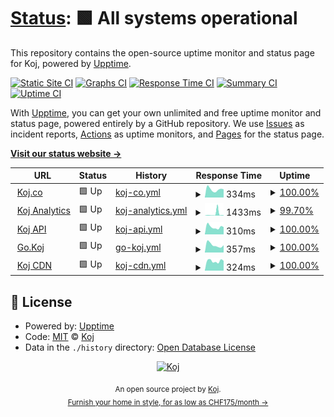 # [Status](https://status.koj.co): <!--live status--> **🟩 All systems operational**

This repository contains the open-source uptime monitor and status page for Koj, powered by [Upptime](https://upptime.js.org).

[![Static Site CI](https://github.com/koj-co/status/workflows/Static%20Site%20CI/badge.svg)](https://github.com/koj-co/status/actions?query=workflow%3A%22Static+Site+CI%22)
[![Graphs CI](https://github.com/koj-co/status/workflows/Graphs%20CI/badge.svg)](https://github.com/koj-co/status/actions?query=workflow%3A%22Graphs+CI%22)
[![Response Time CI](https://github.com/koj-co/status/workflows/Response%20Time%20CI/badge.svg)](https://github.com/koj-co/status/actions?query=workflow%3A%22Response+Time+CI%22)
[![Summary CI](https://github.com/koj-co/status/workflows/Summary%20CI/badge.svg)](https://github.com/koj-co/status/actions?query=workflow%3A%22Summary+CI%22)
[![Uptime CI](https://github.com/koj-co/status/workflows/Uptime%20CI/badge.svg)](https://github.com/koj-co/status/actions?query=workflow%3A%22Uptime+CI%22)

With [Upptime](https://upptime.js.org), you can get your own unlimited and free uptime monitor and status page, powered entirely by a GitHub repository. We use [Issues](https://github.com/koj-co/status/issues) as incident reports, [Actions](https://github.com/koj-co/status/actions) as uptime monitors, and [Pages](https://status.koj.co) for the status page.

[**Visit our status website →**](https://status.koj.co)

<!--start: status pages-->
<!-- This summary is generated by Upptime (https://github.com/upptime/upptime) -->
<!-- Do not edit this manually, your changes will be overwritten -->
<!-- prettier-ignore -->
| URL | Status | History | Response Time | Uptime |
| --- | ------ | ------- | ------------- | ------ |
| <img alt="" src="https://favicons.githubusercontent.com/koj.co" height="13"> [Koj.co](https://koj.co/en-ch/) | 🟩 Up | [koj-co.yml](https://github.com/koj-co/status/commits/HEAD/history/koj-co.yml) | <details><summary><img alt="Response time graph" src="./graphs/koj-co/response-time-week.png" height="20"> 334ms</summary><br><a href="https://status.koj.co/history/koj-co"><img alt="Response time 419" src="https://img.shields.io/endpoint?url=https%3A%2F%2Fraw.githubusercontent.com%2Fkoj-co%2Fstatus%2FHEAD%2Fapi%2Fkoj-co%2Fresponse-time.json"></a><br><a href="https://status.koj.co/history/koj-co"><img alt="24-hour response time 253" src="https://img.shields.io/endpoint?url=https%3A%2F%2Fraw.githubusercontent.com%2Fkoj-co%2Fstatus%2FHEAD%2Fapi%2Fkoj-co%2Fresponse-time-day.json"></a><br><a href="https://status.koj.co/history/koj-co"><img alt="7-day response time 334" src="https://img.shields.io/endpoint?url=https%3A%2F%2Fraw.githubusercontent.com%2Fkoj-co%2Fstatus%2FHEAD%2Fapi%2Fkoj-co%2Fresponse-time-week.json"></a><br><a href="https://status.koj.co/history/koj-co"><img alt="30-day response time 537" src="https://img.shields.io/endpoint?url=https%3A%2F%2Fraw.githubusercontent.com%2Fkoj-co%2Fstatus%2FHEAD%2Fapi%2Fkoj-co%2Fresponse-time-month.json"></a><br><a href="https://status.koj.co/history/koj-co"><img alt="1-year response time 419" src="https://img.shields.io/endpoint?url=https%3A%2F%2Fraw.githubusercontent.com%2Fkoj-co%2Fstatus%2FHEAD%2Fapi%2Fkoj-co%2Fresponse-time-year.json"></a></details> | <details><summary><a href="https://status.koj.co/history/koj-co">100.00%</a></summary><a href="https://status.koj.co/history/koj-co"><img alt="All-time uptime 100.00%" src="https://img.shields.io/endpoint?url=https%3A%2F%2Fraw.githubusercontent.com%2Fkoj-co%2Fstatus%2FHEAD%2Fapi%2Fkoj-co%2Fuptime.json"></a><br><a href="https://status.koj.co/history/koj-co"><img alt="24-hour uptime 100.00%" src="https://img.shields.io/endpoint?url=https%3A%2F%2Fraw.githubusercontent.com%2Fkoj-co%2Fstatus%2FHEAD%2Fapi%2Fkoj-co%2Fuptime-day.json"></a><br><a href="https://status.koj.co/history/koj-co"><img alt="7-day uptime 100.00%" src="https://img.shields.io/endpoint?url=https%3A%2F%2Fraw.githubusercontent.com%2Fkoj-co%2Fstatus%2FHEAD%2Fapi%2Fkoj-co%2Fuptime-week.json"></a><br><a href="https://status.koj.co/history/koj-co"><img alt="30-day uptime 100.00%" src="https://img.shields.io/endpoint?url=https%3A%2F%2Fraw.githubusercontent.com%2Fkoj-co%2Fstatus%2FHEAD%2Fapi%2Fkoj-co%2Fuptime-month.json"></a><br><a href="https://status.koj.co/history/koj-co"><img alt="1-year uptime 100.00%" src="https://img.shields.io/endpoint?url=https%3A%2F%2Fraw.githubusercontent.com%2Fkoj-co%2Fstatus%2FHEAD%2Fapi%2Fkoj-co%2Fuptime-year.json"></a></details>
| <img alt="" src="https://favicons.githubusercontent.com/analytics.koj.co" height="13"> [Koj Analytics](https://analytics.koj.co) | 🟩 Up | [koj-analytics.yml](https://github.com/koj-co/status/commits/HEAD/history/koj-analytics.yml) | <details><summary><img alt="Response time graph" src="./graphs/koj-analytics/response-time-week.png" height="20"> 1433ms</summary><br><a href="https://status.koj.co/history/koj-analytics"><img alt="Response time 389" src="https://img.shields.io/endpoint?url=https%3A%2F%2Fraw.githubusercontent.com%2Fkoj-co%2Fstatus%2FHEAD%2Fapi%2Fkoj-analytics%2Fresponse-time.json"></a><br><a href="https://status.koj.co/history/koj-analytics"><img alt="24-hour response time 275" src="https://img.shields.io/endpoint?url=https%3A%2F%2Fraw.githubusercontent.com%2Fkoj-co%2Fstatus%2FHEAD%2Fapi%2Fkoj-analytics%2Fresponse-time-day.json"></a><br><a href="https://status.koj.co/history/koj-analytics"><img alt="7-day response time 1433" src="https://img.shields.io/endpoint?url=https%3A%2F%2Fraw.githubusercontent.com%2Fkoj-co%2Fstatus%2FHEAD%2Fapi%2Fkoj-analytics%2Fresponse-time-week.json"></a><br><a href="https://status.koj.co/history/koj-analytics"><img alt="30-day response time 614" src="https://img.shields.io/endpoint?url=https%3A%2F%2Fraw.githubusercontent.com%2Fkoj-co%2Fstatus%2FHEAD%2Fapi%2Fkoj-analytics%2Fresponse-time-month.json"></a><br><a href="https://status.koj.co/history/koj-analytics"><img alt="1-year response time 389" src="https://img.shields.io/endpoint?url=https%3A%2F%2Fraw.githubusercontent.com%2Fkoj-co%2Fstatus%2FHEAD%2Fapi%2Fkoj-analytics%2Fresponse-time-year.json"></a></details> | <details><summary><a href="https://status.koj.co/history/koj-analytics">99.70%</a></summary><a href="https://status.koj.co/history/koj-analytics"><img alt="All-time uptime 99.91%" src="https://img.shields.io/endpoint?url=https%3A%2F%2Fraw.githubusercontent.com%2Fkoj-co%2Fstatus%2FHEAD%2Fapi%2Fkoj-analytics%2Fuptime.json"></a><br><a href="https://status.koj.co/history/koj-analytics"><img alt="24-hour uptime 100.00%" src="https://img.shields.io/endpoint?url=https%3A%2F%2Fraw.githubusercontent.com%2Fkoj-co%2Fstatus%2FHEAD%2Fapi%2Fkoj-analytics%2Fuptime-day.json"></a><br><a href="https://status.koj.co/history/koj-analytics"><img alt="7-day uptime 99.70%" src="https://img.shields.io/endpoint?url=https%3A%2F%2Fraw.githubusercontent.com%2Fkoj-co%2Fstatus%2FHEAD%2Fapi%2Fkoj-analytics%2Fuptime-week.json"></a><br><a href="https://status.koj.co/history/koj-analytics"><img alt="30-day uptime 99.93%" src="https://img.shields.io/endpoint?url=https%3A%2F%2Fraw.githubusercontent.com%2Fkoj-co%2Fstatus%2FHEAD%2Fapi%2Fkoj-analytics%2Fuptime-month.json"></a><br><a href="https://status.koj.co/history/koj-analytics"><img alt="1-year uptime 99.91%" src="https://img.shields.io/endpoint?url=https%3A%2F%2Fraw.githubusercontent.com%2Fkoj-co%2Fstatus%2FHEAD%2Fapi%2Fkoj-analytics%2Fuptime-year.json"></a></details>
| <img alt="" src="https://favicons.githubusercontent.com/api.koj.co" height="13"> [Koj API](https://api.koj.co) | 🟩 Up | [koj-api.yml](https://github.com/koj-co/status/commits/HEAD/history/koj-api.yml) | <details><summary><img alt="Response time graph" src="./graphs/koj-api/response-time-week.png" height="20"> 310ms</summary><br><a href="https://status.koj.co/history/koj-api"><img alt="Response time 330" src="https://img.shields.io/endpoint?url=https%3A%2F%2Fraw.githubusercontent.com%2Fkoj-co%2Fstatus%2FHEAD%2Fapi%2Fkoj-api%2Fresponse-time.json"></a><br><a href="https://status.koj.co/history/koj-api"><img alt="24-hour response time 267" src="https://img.shields.io/endpoint?url=https%3A%2F%2Fraw.githubusercontent.com%2Fkoj-co%2Fstatus%2FHEAD%2Fapi%2Fkoj-api%2Fresponse-time-day.json"></a><br><a href="https://status.koj.co/history/koj-api"><img alt="7-day response time 310" src="https://img.shields.io/endpoint?url=https%3A%2F%2Fraw.githubusercontent.com%2Fkoj-co%2Fstatus%2FHEAD%2Fapi%2Fkoj-api%2Fresponse-time-week.json"></a><br><a href="https://status.koj.co/history/koj-api"><img alt="30-day response time 333" src="https://img.shields.io/endpoint?url=https%3A%2F%2Fraw.githubusercontent.com%2Fkoj-co%2Fstatus%2FHEAD%2Fapi%2Fkoj-api%2Fresponse-time-month.json"></a><br><a href="https://status.koj.co/history/koj-api"><img alt="1-year response time 330" src="https://img.shields.io/endpoint?url=https%3A%2F%2Fraw.githubusercontent.com%2Fkoj-co%2Fstatus%2FHEAD%2Fapi%2Fkoj-api%2Fresponse-time-year.json"></a></details> | <details><summary><a href="https://status.koj.co/history/koj-api">100.00%</a></summary><a href="https://status.koj.co/history/koj-api"><img alt="All-time uptime 99.97%" src="https://img.shields.io/endpoint?url=https%3A%2F%2Fraw.githubusercontent.com%2Fkoj-co%2Fstatus%2FHEAD%2Fapi%2Fkoj-api%2Fuptime.json"></a><br><a href="https://status.koj.co/history/koj-api"><img alt="24-hour uptime 100.00%" src="https://img.shields.io/endpoint?url=https%3A%2F%2Fraw.githubusercontent.com%2Fkoj-co%2Fstatus%2FHEAD%2Fapi%2Fkoj-api%2Fuptime-day.json"></a><br><a href="https://status.koj.co/history/koj-api"><img alt="7-day uptime 100.00%" src="https://img.shields.io/endpoint?url=https%3A%2F%2Fraw.githubusercontent.com%2Fkoj-co%2Fstatus%2FHEAD%2Fapi%2Fkoj-api%2Fuptime-week.json"></a><br><a href="https://status.koj.co/history/koj-api"><img alt="30-day uptime 100.00%" src="https://img.shields.io/endpoint?url=https%3A%2F%2Fraw.githubusercontent.com%2Fkoj-co%2Fstatus%2FHEAD%2Fapi%2Fkoj-api%2Fuptime-month.json"></a><br><a href="https://status.koj.co/history/koj-api"><img alt="1-year uptime 99.97%" src="https://img.shields.io/endpoint?url=https%3A%2F%2Fraw.githubusercontent.com%2Fkoj-co%2Fstatus%2FHEAD%2Fapi%2Fkoj-api%2Fuptime-year.json"></a></details>
| <img alt="" src="https://favicons.githubusercontent.com/go.koj.co" height="13"> [Go.Koj](https://go.koj.co/url-shortener-uptime-monitoring-24hu9q0ir1290) | 🟩 Up | [go-koj.yml](https://github.com/koj-co/status/commits/HEAD/history/go-koj.yml) | <details><summary><img alt="Response time graph" src="./graphs/go-koj/response-time-week.png" height="20"> 357ms</summary><br><a href="https://status.koj.co/history/go-koj"><img alt="Response time 420" src="https://img.shields.io/endpoint?url=https%3A%2F%2Fraw.githubusercontent.com%2Fkoj-co%2Fstatus%2FHEAD%2Fapi%2Fgo-koj%2Fresponse-time.json"></a><br><a href="https://status.koj.co/history/go-koj"><img alt="24-hour response time 289" src="https://img.shields.io/endpoint?url=https%3A%2F%2Fraw.githubusercontent.com%2Fkoj-co%2Fstatus%2FHEAD%2Fapi%2Fgo-koj%2Fresponse-time-day.json"></a><br><a href="https://status.koj.co/history/go-koj"><img alt="7-day response time 357" src="https://img.shields.io/endpoint?url=https%3A%2F%2Fraw.githubusercontent.com%2Fkoj-co%2Fstatus%2FHEAD%2Fapi%2Fgo-koj%2Fresponse-time-week.json"></a><br><a href="https://status.koj.co/history/go-koj"><img alt="30-day response time 367" src="https://img.shields.io/endpoint?url=https%3A%2F%2Fraw.githubusercontent.com%2Fkoj-co%2Fstatus%2FHEAD%2Fapi%2Fgo-koj%2Fresponse-time-month.json"></a><br><a href="https://status.koj.co/history/go-koj"><img alt="1-year response time 420" src="https://img.shields.io/endpoint?url=https%3A%2F%2Fraw.githubusercontent.com%2Fkoj-co%2Fstatus%2FHEAD%2Fapi%2Fgo-koj%2Fresponse-time-year.json"></a></details> | <details><summary><a href="https://status.koj.co/history/go-koj">100.00%</a></summary><a href="https://status.koj.co/history/go-koj"><img alt="All-time uptime 100.00%" src="https://img.shields.io/endpoint?url=https%3A%2F%2Fraw.githubusercontent.com%2Fkoj-co%2Fstatus%2FHEAD%2Fapi%2Fgo-koj%2Fuptime.json"></a><br><a href="https://status.koj.co/history/go-koj"><img alt="24-hour uptime 100.00%" src="https://img.shields.io/endpoint?url=https%3A%2F%2Fraw.githubusercontent.com%2Fkoj-co%2Fstatus%2FHEAD%2Fapi%2Fgo-koj%2Fuptime-day.json"></a><br><a href="https://status.koj.co/history/go-koj"><img alt="7-day uptime 100.00%" src="https://img.shields.io/endpoint?url=https%3A%2F%2Fraw.githubusercontent.com%2Fkoj-co%2Fstatus%2FHEAD%2Fapi%2Fgo-koj%2Fuptime-week.json"></a><br><a href="https://status.koj.co/history/go-koj"><img alt="30-day uptime 100.00%" src="https://img.shields.io/endpoint?url=https%3A%2F%2Fraw.githubusercontent.com%2Fkoj-co%2Fstatus%2FHEAD%2Fapi%2Fgo-koj%2Fuptime-month.json"></a><br><a href="https://status.koj.co/history/go-koj"><img alt="1-year uptime 100.00%" src="https://img.shields.io/endpoint?url=https%3A%2F%2Fraw.githubusercontent.com%2Fkoj-co%2Fstatus%2FHEAD%2Fapi%2Fgo-koj%2Fuptime-year.json"></a></details>
| <img alt="" src="https://favicons.githubusercontent.com/kojcdn.com" height="13"> [Koj CDN](https://kojcdn.com) | 🟩 Up | [koj-cdn.yml](https://github.com/koj-co/status/commits/HEAD/history/koj-cdn.yml) | <details><summary><img alt="Response time graph" src="./graphs/koj-cdn/response-time-week.png" height="20"> 324ms</summary><br><a href="https://status.koj.co/history/koj-cdn"><img alt="Response time 368" src="https://img.shields.io/endpoint?url=https%3A%2F%2Fraw.githubusercontent.com%2Fkoj-co%2Fstatus%2FHEAD%2Fapi%2Fkoj-cdn%2Fresponse-time.json"></a><br><a href="https://status.koj.co/history/koj-cdn"><img alt="24-hour response time 272" src="https://img.shields.io/endpoint?url=https%3A%2F%2Fraw.githubusercontent.com%2Fkoj-co%2Fstatus%2FHEAD%2Fapi%2Fkoj-cdn%2Fresponse-time-day.json"></a><br><a href="https://status.koj.co/history/koj-cdn"><img alt="7-day response time 324" src="https://img.shields.io/endpoint?url=https%3A%2F%2Fraw.githubusercontent.com%2Fkoj-co%2Fstatus%2FHEAD%2Fapi%2Fkoj-cdn%2Fresponse-time-week.json"></a><br><a href="https://status.koj.co/history/koj-cdn"><img alt="30-day response time 318" src="https://img.shields.io/endpoint?url=https%3A%2F%2Fraw.githubusercontent.com%2Fkoj-co%2Fstatus%2FHEAD%2Fapi%2Fkoj-cdn%2Fresponse-time-month.json"></a><br><a href="https://status.koj.co/history/koj-cdn"><img alt="1-year response time 368" src="https://img.shields.io/endpoint?url=https%3A%2F%2Fraw.githubusercontent.com%2Fkoj-co%2Fstatus%2FHEAD%2Fapi%2Fkoj-cdn%2Fresponse-time-year.json"></a></details> | <details><summary><a href="https://status.koj.co/history/koj-cdn">100.00%</a></summary><a href="https://status.koj.co/history/koj-cdn"><img alt="All-time uptime 99.96%" src="https://img.shields.io/endpoint?url=https%3A%2F%2Fraw.githubusercontent.com%2Fkoj-co%2Fstatus%2FHEAD%2Fapi%2Fkoj-cdn%2Fuptime.json"></a><br><a href="https://status.koj.co/history/koj-cdn"><img alt="24-hour uptime 100.00%" src="https://img.shields.io/endpoint?url=https%3A%2F%2Fraw.githubusercontent.com%2Fkoj-co%2Fstatus%2FHEAD%2Fapi%2Fkoj-cdn%2Fuptime-day.json"></a><br><a href="https://status.koj.co/history/koj-cdn"><img alt="7-day uptime 100.00%" src="https://img.shields.io/endpoint?url=https%3A%2F%2Fraw.githubusercontent.com%2Fkoj-co%2Fstatus%2FHEAD%2Fapi%2Fkoj-cdn%2Fuptime-week.json"></a><br><a href="https://status.koj.co/history/koj-cdn"><img alt="30-day uptime 100.00%" src="https://img.shields.io/endpoint?url=https%3A%2F%2Fraw.githubusercontent.com%2Fkoj-co%2Fstatus%2FHEAD%2Fapi%2Fkoj-cdn%2Fuptime-month.json"></a><br><a href="https://status.koj.co/history/koj-cdn"><img alt="1-year uptime 99.96%" src="https://img.shields.io/endpoint?url=https%3A%2F%2Fraw.githubusercontent.com%2Fkoj-co%2Fstatus%2FHEAD%2Fapi%2Fkoj-cdn%2Fuptime-year.json"></a></details>

<!--end: status pages-->

## 📄 License

- Powered by: [Upptime](https://github.com/upptime/upptime)
- Code: [MIT](./LICENSE) © [Koj](https://koj.co/engineering)
- Data in the `./history` directory: [Open Database License](https://opendatacommons.org/licenses/odbl/1-0/)

<p align="center">
  <a href="https://koj.co">
    <img width="44" alt="Koj" src="https://kojcdn.com/v1598284251/website-v2/koj-github-footer_m089ze.svg">
  </a>
</p>
<p align="center">
  <sub>An open source project by <a href="https://koj.co">Koj</a>. <br> <a href="https://koj.co">Furnish your home in style, for as low as CHF175/month →</a></sub>
</p>

